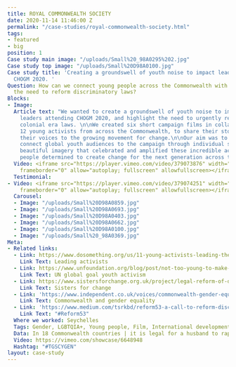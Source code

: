 ```yaml
---
title: ROYAL COMMONWEALTH SOCIETY
date: 2020-11-14 11:46:00 Z
permalink: "/case-studies/royal-commonwealth-society.html"
tags:
- featured
- big
position: 1
Case study main image: "/uploads/Small%20_98A0295%202.jpg"
Case study top image: "/uploads/Small%20D98A0100.jpg"
Case study title: 'Creating a groundswell of youth noise to impact leaders attending
  CHOGM 2020. '
Question: How can we connect young people across the Commonwealth with activists and
  the need to reform discriminatory laws?
Blocks:
- Image: 
  Article text: "We wanted to create a groundswell of youth noise to impact global
    leaders attending CHOGM 2020, and highlight the need to urgently reform discriminatory
    colonial era laws. \n\nWe created six short campaign films in collaboration with
    12 young activists from across the Commonwealth, to share their stories and amplify
    their voices to the growing movement for change.\n\nOur aim was to emotionally
    connect global youth audiences to the campaign through individual stories and
    beautiful imagery that celebrated and amplified these incredible activists, young
    people determined to create change for the next generation across the Commonwealth."
  Video: <iframe src="https://player.vimeo.com/video/379073876" width="640" height="360"
    frameborder="0" allow="autoplay; fullscreen" allowfullscreen></iframe>
  Testimonial: 
- Video: <iframe src="https://player.vimeo.com/video/379074251" width="640" height="360"
    frameborder="0" allow="autoplay; fullscreen" allowfullscreen></iframe>
  Carousel:
  - Image: "/uploads/Small%20D98A0859.jpg"
  - Image: "/uploads/Small%20D98A0693.jpg"
  - Image: "/uploads/Small%20D98A0403.jpg"
  - Image: "/uploads/Small%20D98A0662.jpg"
  - Image: "/uploads/Small%20D98A0100.jpg"
  - Image: "/uploads/Small%20_98A0369.jpg"
Meta:
- Related links:
  - Link: https://www.dosomething.org/us/11-young-activists-leading-the-way-for-lgbtq-equality
    Link Text: Leading activists
  - Link: https://www.unfoundation.org/blog/post/not-too-young-to-make-a-difference-young-leaders-are-leading-on-the-global-goals/
    Link Text: UN global goal youth activism
  - Link: https://www.sistersforchange.org.uk/project/legal-reform-of-discriminatory-laws-in-the-commonwealth/
    Link Text: Sisters for change
  - Link: 'https://www.independent.co.uk/voices/commonwealth-gender-equality-countries-women-rights-a9108381.html '
    Link Text: Commonwealth and gender equality
  - Link: 'https://www.medium.com/tsrkbd/reform53-a-call-to-reform-discriminatory-laws-of-the-commonwealth-countries-80553e37cc51 '
    Link Text: "#Reform53"
  Where we worked: Seychelles
  Tags: Gender, LGBTQIA+, Young people, Film, International development
  Data: In 18 Commonwealth countries | it is legal for a husband to rape his wife
  Video: https://vimeo.com/showcase/6648948
  Hashtag: "#TGSCYGEN"
layout: case-study
---
```


